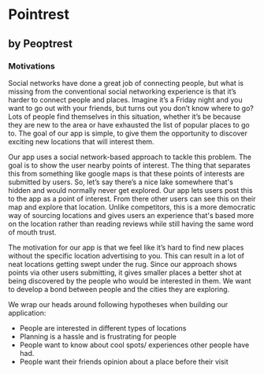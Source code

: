 # Pointrest

## by Peoptrest

### Motivations

Social networks have done a great job of connecting people, but what is missing from the conventional social networking experience is that it’s harder to connect people and places. Imagine it’s a Friday night and you want to go out with your friends, but turns out you don’t know where to go? Lots of people find themselves in this situation, whether it’s be because they are new to the area or have exhausted the list of popular places to go to. The goal of our app is simple, to give them the opportunity to discover exciting new locations that will interest them.

Our app uses a social network-based approach to tackle this problem. The goal is to show the user nearby points of interest. The thing that separates this from something like google maps is that these points of interests are submitted by users. So, let’s say there’s a nice lake somewhere that's hidden and would normally never get explored. Our app lets users post this to the app as a point of interest. From there other users can see this on their map and explore that location. Unlike competitors, this is a more democratic way of sourcing locations and gives users an experience that's based more on the location rather than reading reviews while still having the same word of mouth trust.

The motivation for our app is that we feel like it’s hard to find new places without the specific location advertising to you. This can result in a lot of neat locations getting swept under the rug. Since our approach shows points via other users submitting, it gives smaller places a better shot at being discovered by the people who would be interested in them. We want to develop a bond between people and the cities they are exploring.

We wrap our heads around following hypotheses when building our application:
* People are interested in different types of locations
* Planning is a hassle and is frustrating for people
* People want to know about cool spots/ experiences other people have had.
* People want their friends opinion about a place before their visit

